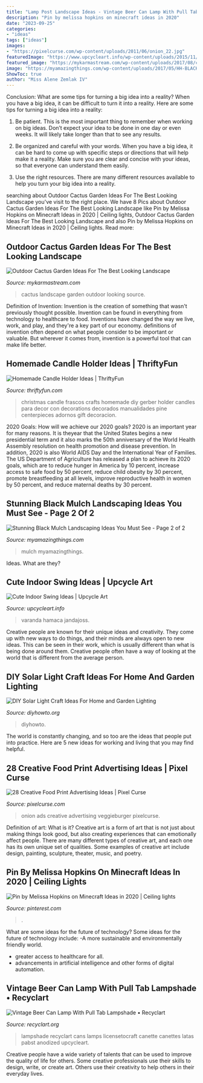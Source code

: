```yaml
---
title: "Lamp Post Landscape Ideas - Vintage Beer Can Lamp With Pull Tab Lampshade • Recyclart"
description: "Pin by melissa hopkins on minecraft ideas in 2020"
date: "2023-09-25"
categories:
- "ideas"
tags: ["ideas"]
images:
- "https://pixelcurse.com/wp-content/uploads/2011/06/onion_22.jpg"
featuredImage: "https://www.upcycleart.info/wp-content/uploads/2015/11/Indoor-Home-Swing-Ideas.jpg"
featured_image: "https://mykarmastream.com/wp-content/uploads/2017/08/cactus-garden-9.jpg"
image: "https://myamazingthings.com/wp-content/uploads/2017/05/HH-BLACK-SHUTTERS-ReFRESH-II-Lynda-Quintero-Davids-Focal-Point-Styling-603x1024.jpg"
ShowToc: true
author: "Miss Alene Zemlak IV"
---
```



Conclusion: What are some tips for turning a big idea into a reality?
When you have a big idea, it can be difficult to turn it into a reality. Here are some tips for turning a big idea into a reality:
1. Be patient. This is the most important thing to remember when working on big ideas. Don’t expect your idea to be done in one day or even weeks. It will likely take longer than that to see any results.

2. Be organized and careful with your words. When you have a big idea, it can be hard to come up with specific steps or directions that will help make it a reality. Make sure you are clear and concise with your ideas, so that everyone can understand them easily.

3. Use the right resources. There are many different resources available to help you turn your big idea into a reality.

	

		
searching about Outdoor Cactus Garden Ideas For The Best Looking Landscape you've visit to the right place. We have 8 Pics about Outdoor Cactus Garden Ideas For The Best Looking Landscape like Pin by Melissa Hopkins on Minecraft Ideas in 2020 | Ceiling lights, Outdoor Cactus Garden Ideas For The Best Looking Landscape and also Pin by Melissa Hopkins on Minecraft Ideas in 2020 | Ceiling lights. Read more:
		
    
## Outdoor Cactus Garden Ideas For The Best Looking Landscape

<img loading=lazy src="https://mykarmastream.com/wp-content/uploads/2017/08/cactus-garden-9.jpg" onerror="this.onerror=null;this.src='https://tse4.mm.bing.net/th?id=OIP.JfxXK4EJu5kD7aKDXvW0RQHaLI&amp;pid=15.1';" alt="Outdoor Cactus Garden Ideas For The Best Looking Landscape">

_Source: mykarmastream.com_

>cactus landscape garden outdoor looking source. 

	

Definition of Invention:
Invention is the creation of something that wasn't previously thought possible. Invention can be found in everything from technology to healthcare to food. Inventions have changed the way we live, work, and play, and they're a key part of our economy. definitions of invention often depend on what people consider to be important or valuable. But wherever it comes from, invention is a powerful tool that can make life better.

    
## Homemade Candle Holder Ideas | ThriftyFun

<img loading=lazy src="http://img.thrfun.com/img/084/024/homemade_candle_holder_l1.jpg" onerror="this.onerror=null;this.src='https://tse1.mm.bing.net/th?id=OIP.oSy1_AG0kDM7EgYZonwYcwHaLW&amp;pid=15.1';" alt="Homemade Candle Holder Ideas | ThriftyFun">

_Source: thriftyfun.com_

>christmas candle frascos crafts homemade diy gerber holder candles para decor con decorations decorados manualidades pine centerpieces adornos gift decoracion. 

	

2020 Goals: How will we achieve our 2020 goals?
2020 is an important year for many reasons. It is theyear that the United States begins a new presidential term and it also marks the 50th anniversary of the World Health Assembly resolution on health promotion and disease prevention. In addition, 2020 is also World AIDS Day and the International Year of Families. 
The US Department of Agriculture has released a plan to achieve its 2020 goals, which are to reduce hunger in America by 10 percent, increase access to safe food by 50 percent, reduce child obesity by 30 percent, promote breastfeeding at all levels, improve reproductive health in women by 50 percent, and reduce maternal deaths by 30 percent.

    
## Stunning Black Mulch Landscaping Ideas You Must See - Page 2 Of 2

<img loading=lazy src="https://myamazingthings.com/wp-content/uploads/2017/05/HH-BLACK-SHUTTERS-ReFRESH-II-Lynda-Quintero-Davids-Focal-Point-Styling-603x1024.jpg" onerror="this.onerror=null;this.src='https://tse2.mm.bing.net/th?id=OIP.KzDXMpEXcQg906G3MfyI-QHaMk&amp;pid=15.1';" alt="Stunning Black Mulch Landscaping Ideas You Must See - Page 2 of 2">

_Source: myamazingthings.com_

>mulch myamazingthings. 

	

Ideas. What are they?

    
## Cute Indoor Swing Ideas | Upcycle Art

<img loading=lazy src="https://www.upcycleart.info/wp-content/uploads/2015/11/Indoor-Home-Swing-Ideas.jpg" onerror="this.onerror=null;this.src='https://tse2.mm.bing.net/th?id=OIP.WSV_Qg72NdLqrqax5s3dsgHaKN&amp;pid=15.1';" alt="Cute Indoor Swing Ideas | Upcycle Art">

_Source: upcycleart.info_

>varanda hamaca jandajoss. 

	

Creative people are known for their unique ideas and creativity. They come up with new ways to do things, and their minds are always open to new ideas. This can be seen in their work, which is usually different than what is being done around them. Creative people often have a way of looking at the world that is different from the average person.

    
## DIY Solar Light Craft Ideas For Home And Garden Lighting

<img loading=lazy src="https://www.diyhowto.org/wp-content/uploads/2016/10/DIYHowto-DIY-Solar-Light-Lighting-Ideas-Picture-Instructions-09.jpg" onerror="this.onerror=null;this.src='https://tse4.mm.bing.net/th?id=OIP.zezNyAPloI1GGZUe2MHPsgHaLH&amp;pid=15.1';" alt="DIY Solar Light Craft Ideas For Home and Garden Lighting">

_Source: diyhowto.org_

>diyhowto. 

	

The world is constantly changing, and so too are the ideas that people put into practice. Here are 5 new ideas for working and living that you may find helpful.

    
## 28 Creative Food Print Advertising Ideas | Pixel Curse

<img loading=lazy src="https://pixelcurse.com/wp-content/uploads/2011/06/onion_22.jpg" onerror="this.onerror=null;this.src='https://tse2.mm.bing.net/th?id=OIP.n3rWn7usu-_oZYcCSRFZHAAAAA&amp;pid=15.1';" alt="28 Creative Food Print Advertising Ideas | Pixel Curse">

_Source: pixelcurse.com_

>onion ads creative advertising veggieburger pixelcurse. 

	

Definition of art: What is it?
Creative art is a form of art that is not just about making things look good, but also creating experiences that can emotionally affect people. There are many different types of creative art, and each one has its own unique set of qualities. Some examples of creative art include design, painting, sculpture, theater, music, and poetry.

    
## Pin By Melissa Hopkins On Minecraft Ideas In 2020 | Ceiling Lights

<img loading=lazy src="https://i.pinimg.com/736x/42/57/d5/4257d54a4d9f7ec0f1dcce7bad692e88.jpg" onerror="this.onerror=null;this.src='https://tse1.mm.bing.net/th?id=OIP.UBsA8Q5BzsZtlfvJR6Tp-AHaER&amp;pid=15.1';" alt="Pin by Melissa Hopkins on Minecraft Ideas in 2020 | Ceiling lights">

_Source: pinterest.com_

>. 

	

What are some ideas for the future of technology?
Some ideas for the future of technology include: 
-A more sustainable and environmentally friendly world. 
- greater access to healthcare for all. 
- advancements in artificial intelligence and other forms of digital automation.

    
## Vintage Beer Can Lamp With Pull Tab Lampshade • Recyclart

<img loading=lazy src="https://www.recyclart.org/wp-content/uploads/2012/10/Monster-Lamp-3-600x800.jpg" onerror="this.onerror=null;this.src='https://tse3.mm.bing.net/th?id=OIP.P-dYohWh-PETSNHkIxE3zgHaJ4&amp;pid=15.1';" alt="Vintage Beer Can Lamp With Pull Tab Lampshade • Recyclart">

_Source: recyclart.org_

>lampshade recyclart cans lamps licensetocraft canette canettes latas pabst anodized upcycleart. 

	

Creative people have a wide variety of talents that can be used to improve the quality of life for others. Some creative professionals use their skills to design, write, or create art. Others use their creativity to help others in their everyday lives.

